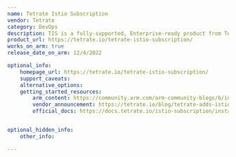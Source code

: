 ```yaml
---
name: Tetrate Istio Subscription
vendor: Tetrate
category: DevOps
description: TIS is a fully-supported, Enterprise-ready product from Tetrate that provides vetted builds of Istio, tested against all major cloud platforms.
product_url: https://tetrate.io/tetrate-istio-subscription/
works_on_arm: true
release_date_on_arm: 12/4/2022

optional_info:
    homepage_url: https://tetrate.io/tetrate-istio-subscription/
    support_caveats:
    alternative_options:
    getting_started_resources:
        arm_content: https://community.arm.com/arm-community-blogs/b/infrastructure-solutions-blog/posts/deploying-tetrate-istio-distribution-for-arm-neoverse-based-aws-graviton-processors
        vendor_announcement: https://tetrate.io/blog/tetrate-adds-istio-and-envoy-support-for-arm-neoverse/
        official_docs: https://docs.tetrate.io/istio-subscription/installation/


optional_hidden_info:
    other_info:

---
```

